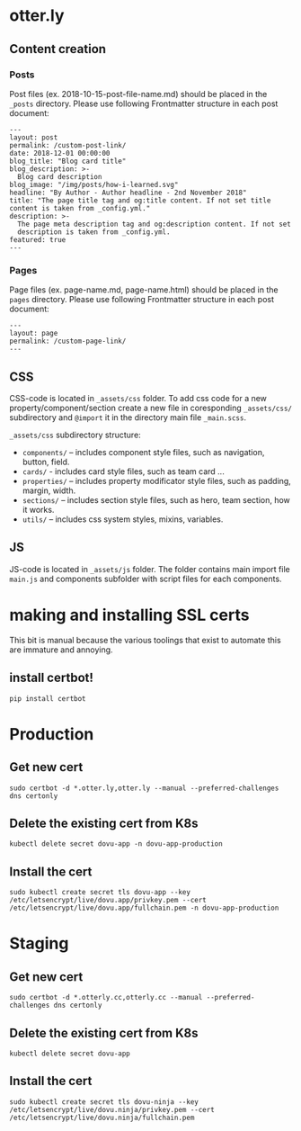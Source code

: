 # otter.ly

## Content creation

### Posts

Post files (ex. 2018-10-15-post-file-name.md) should be placed in the `_posts` directory.
Please use following Frontmatter structure in each post document:

```
---
layout: post
permalink: /custom-post-link/
date: 2018-12-01 00:00:00
blog_title: "Blog card title"
blog_description: >-
  Blog card description
blog_image: "/img/posts/how-i-learned.svg"
headline: "By Author - Author headline - 2nd November 2018"
title: "The page title tag and og:title content. If not set title content is taken from _config.yml."
description: >-
  The page meta description tag and og:description content. If not set
  description is taken from _config.yml.
featured: true
---
```

### Pages

Page files (ex. page-name.md, page-name.html) should be placed in the `pages` directory.
Please use following Frontmatter structure in each post document:

```
---
layout: page
permalink: /custom-page-link/
---
```

## CSS

CSS-code is located in `_assets/css` folder. To add css code for a new
property/component/section create a new file in coresponding `_assets/css/`
subdirectory and `@import` it in the directory main file `_main.scss`.

`_assets/css` subdirectory structure:
- `components/` – includes component style files, such as navigation, button, field.
- `cards/` - includes card style files, such as team card ...
- `properties/` – includes property modificator style files, such as padding, margin, width.
- `sections/` – includes section style files, such as hero, team section, how it works.
- `utils/` – includes css system styles, mixins, variables.

## JS

JS-code is located in `_assets/js` folder. The folder contains main import file
`main.js` and components subfolder with script files for each components.


# making and installing SSL certs
This bit is manual because the various toolings that exist to automate 
this are immature and annoying.

## install certbot!
`pip install certbot`

# Production

## Get new cert
`sudo certbot -d *.otter.ly,otter.ly --manual --preferred-challenges dns certonly`

## Delete the existing cert from K8s
`kubectl delete secret dovu-app -n dovu-app-production`

## Install the cert
`sudo kubectl create secret tls dovu-app --key /etc/letsencrypt/live/dovu.app/privkey.pem --cert /etc/letsencrypt/live/dovu.app/fullchain.pem -n dovu-app-production`

# Staging

## Get new cert
`sudo certbot -d *.otterly.cc,otterly.cc --manual --preferred-challenges dns certonly`

## Delete the existing cert from K8s
`kubectl delete secret dovu-app`

## Install the cert
`sudo kubectl create secret tls dovu-ninja --key /etc/letsencrypt/live/dovu.ninja/privkey.pem --cert /etc/letsencrypt/live/dovu.ninja/fullchain.pem`
